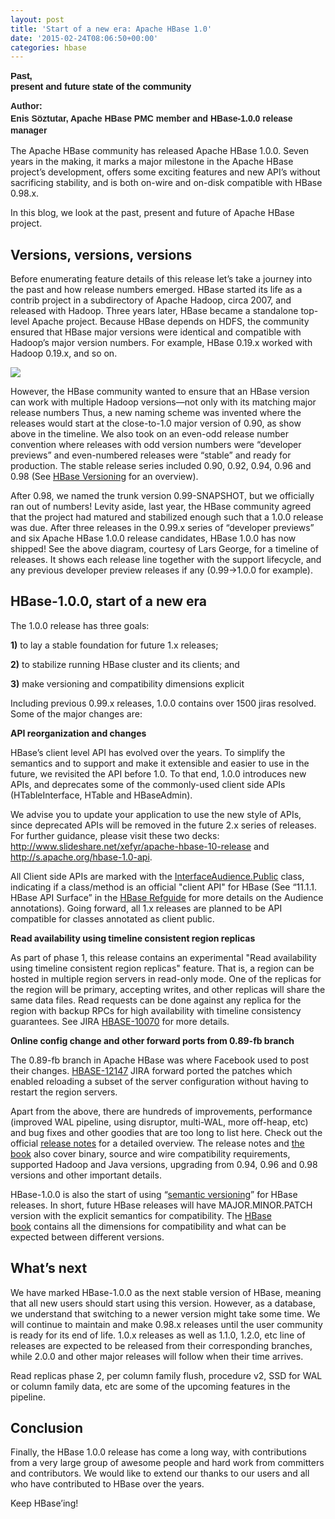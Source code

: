```yaml
---
layout: post
title: 'Start of a new era: Apache HBase 1.0'
date: '2015-02-24T08:06:50+00:00'
categories: hbase
---
```

<span id="docs-internal-guid-f4c85500-b872-8461-5494-d4b24227c05b"> <span id="docs-internal-guid-f3ce51f9-b899-c346-5a5f-de55b7df62b8"> <span id="docs-internal-guid-f3ce51f9-b89a-9427-0547-a589d8985194"> 
        <h2 style="line-height: 1.38; margin-top: 0pt; margin-bottom: 0pt;"><span style="font-family: Arial; font-size: 15px; white-space: pre-wrap; letter-spacing: -0.018em; line-height: normal; background-color: transparent;">Past, present and future state of the community</span></h2></span> 
      <p> </p> 
      <p dir="ltr" style="line-height: 1.38; margin-top: 0pt; margin-bottom: 0pt;"><span style="font-family: Arial; color: #222222; font-weight: bold; vertical-align: baseline; white-space: pre-wrap;">Author: Enis Söztutar, Apache HBase PMC member and HBase-1.0.0 release manager</span></p> 
      <p> </p></span> 
    <p dir="ltr" style="margin-top: 0pt; margin-bottom: 0pt;">The Apache HBase community has released Apache HBase 1.0.0. Seven years in the making, it marks a major milestone in the Apache HBase project’s development, offers some exciting features and new API’s without sacrificing stability, and is both on-wire and on-disk compatible with HBase 0.98.x.</p> 
    <p dir="ltr">In this blog, we look at the past, present and future of Apache HBase project.&nbsp;</p> 
    <h2>Versions, versions, versions&nbsp;</h2> 
    <p>Before enumerating feature details of this release let’s take a journey into the past and how release numbers emerged. HBase started its life as a contrib project in a subdirectory of Apache Hadoop, circa 2007, and released with Hadoop. Three years later, HBase became a standalone top-level Apache project. Because HBase depends on HDFS, the community ensured that HBase major versions were identical and compatible with Hadoop’s major version numbers. For example, HBase 0.19.x worked with Hadoop 0.19.x, and so on.</p> 
    <div><span id="docs-internal-guid-f3ce51f9-b872-f02a-cf05-16a7349eb638"> 
        <div> 
          <p><img src="https://blogs.apache.org/hbase/mediaresource/698edf55-d4b8-430c-a984-0fc58a81dc64" /><br /></p> 
          <p dir="ltr">However, the HBase community wanted to ensure that an HBase version can work with multiple Hadoop versions—not only with its matching major release numbers Thus, a new naming scheme was invented where the releases would start at the close-to-1.0 major version of 0.90, as show above in the timeline. We also took on an even-odd release number convention where releases with odd version numbers were “developer previews” and even-numbered releases were “stable” and ready for production. The stable release series included 0.90, 0.92, 0.94, 0.96 and 0.98 (See <u><a href="https://hbase.apache.org/book.html#hbase.versioning">HBase Versioning</a></u> for an overview).</p> 
          <p> </p> 
          <p dir="ltr">After 0.98, we named the trunk version 0.99-SNAPSHOT, but  we officially ran out of numbers! Levity aside, last year, the HBase community agreed that the project had matured and stabilized enough such that a 1.0.0 release was due. After three releases in the 0.99.x series of “developer previews” and six Apache HBase 1.0.0 release candidates, HBase 1.0.0 has now shipped! See the above diagram, courtesy of Lars George, for a timeline of releases. It shows each release line together with the support lifecycle, and any previous developer preview releases if any (0.99-&gt;1.0.0 for example). </p> 
          <p> </p> 
          <h2>HBase-1.0.0, start of a new era</h2> 
          <p>The 1.0.0 release has three goals:</p> 
          <p><b>1)</b> to lay a stable foundation for future 1.x releases;</p> 
          <p><b>2)</b> to stabilize running HBase cluster and its clients; and</p> 
          <p><b>3)</b> make versioning and compatibility dimensions explicit&nbsp;</p> 
          <p>Including previous 0.99.x releases, 1.0.0 contains over 1500 jiras resolved. Some of the major changes are:&nbsp;</p> 
          <p dir="ltr"><b>API reorganization and changes</b></p> 
          <p dir="ltr">HBase’s client level API has evolved over the years. To simplify the semantics and to support and make it extensible and easier to use in the future, we revisited the API before 1.0. To that end, 1.0.0 introduces new APIs, and deprecates some of the commonly-used client side APIs (HTableInterface, HTable and HBaseAdmin). </p> 
          <p> </p> 
          <p dir="ltr">We advise you to update your application to use the new style of APIs, since deprecated APIs will be removed in the future 2.x series of releases. For further guidance, please visit these two decks: <a href="http://www.slideshare.net/xefyr/apache-hbase-10-release">http://www.slideshare.net/xefyr/apache-hbase-10-release</a>&nbsp;and <a href="http://s.apache.org/hbase-1.0-api">http://s.apache.org/hbase-1.0-api</a>.</p> 
          <p dir="ltr">All Client side APIs are marked with the <a href="https://hbase.apache.org/apidocs/org/apache/hadoop/hbase/classification/InterfaceAudience.Public.html">InterfaceAudience.Public</a>&nbsp;class, indicating if a class/method is an official &quot;client API&quot; for HBase (See “11.1.1. HBase API Surface” in the <a href="http://hbase.apache.org/book.html">HBase Refguide</a> for more details on the Audience annotations). Going forward, all 1.x releases are planned to be API compatible for classes annotated as client public.</p> 
          <p> </p> 
          <p> </p> 
          <p dir="ltr"><b>Read availability using timeline consistent region replicas</b></p> 
          <p dir="ltr">As part of phase 1, this release contains an experimental &quot;Read availability using timeline consistent region replicas&quot; feature. That is, a region can be hosted in multiple region servers in read-only mode. One of the replicas for the region will be primary, accepting writes, and other replicas will share the same data files. Read requests can be done against any replica for the region with backup RPCs for high availability with timeline consistency guarantees. See JIRA <a href="https://issues.apache.org/jira/browse/HBASE-10070">HBASE-10070</a>&nbsp;for more details.</p> 
          <p> </p> 
          <p dir="ltr"><b>Online config change and other forward ports from 0.89-fb branch</b></p> 
          <p dir="ltr">The 0.89-fb branch in Apache HBase was where Facebook used to post their changes. <a href="https://issues.apache.org/jira/browse/HBASE-12147">HBASE-12147</a>&nbsp;JIRA forward ported the patches which enabled reloading a subset of the server configuration without having to restart the region servers.</p> 
          <p> </p> 
          <p> </p> 
          <p dir="ltr">Apart from the above, there are hundreds of improvements, performance (improved WAL pipeline, using disruptor, multi-WAL, more off-heap, etc) and bug fixes and other goodies that are too long to list here. Check out the official <a href="http://markmail.org/message/u43qluenc7soxloe">release notes</a> for a detailed overview. The release notes and <a href="https://hbase.apache.org/book.html#hbase.versioning">the book</a>&nbsp;also cover binary, source and wire compatibility requirements, supported Hadoop and Java versions, upgrading from 0.94, 0.96 and 0.98 versions and other important details.</p> 
          <p dir="ltr">HBase-1.0.0 is also the start of using “<a href="http://semver.org/">semantic versioning</a>” for HBase releases. In short, future HBase releases will have MAJOR.MINOR.PATCH version with the explicit semantics for compatibility. The <a href="https://hbase.apache.org/book.html#hbase.versioning">HBase book</a>&nbsp;contains all the dimensions for compatibility and what can be expected between different versions.</p> 
          <p> </p> 
          <h2>What’s next</h2> 
          <p dir="ltr">We have marked HBase-1.0.0 as the next stable version of HBase, meaning that all new users should start using this version. However, as a database, we understand that switching to a newer version might take some time. We will continue to maintain and make 0.98.x releases until the user community is ready for its end of life. 1.0.x releases as well as 1.1.0, 1.2.0, etc line of releases are expected to be released from their corresponding branches, while 2.0.0 and other major releases will follow when their time arrives.</p> 
          <p dir="ltr">Read replicas phase 2, per column family flush, procedure v2, SSD for WAL or column family data, etc are some of the upcoming features in the pipeline.&nbsp;</p> 
          <h2>Conclusion</h2> 
          <p dir="ltr">Finally, the HBase 1.0.0 release has come a long way, with contributions from a very large group of awesome people and hard work from committers and contributors. We would like to extend our thanks to our users and all who have contributed to HBase over the years. </p> 
          <p> </p> 
          <p dir="ltr">Keep HBase’ing! </p> 
        </div></span></div></span>
